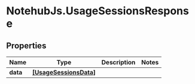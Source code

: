 # NotehubJs.UsageSessionsResponse

## Properties

| Name     | Type                                            | Description | Notes |
| -------- | ----------------------------------------------- | ----------- | ----- |
| **data** | [**[UsageSessionsData]**](UsageSessionsData.md) |             |
